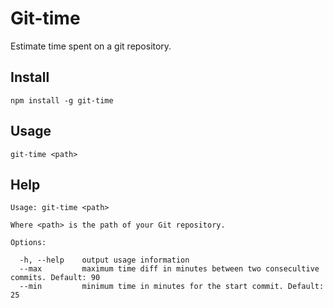 # Git-time
Estimate time spent on a git repository.

## Install
    npm install -g git-time

## Usage
    git-time <path>

## Help
    Usage: git-time <path>

    Where <path> is the path of your Git repository.
    
    Options:
    
      -h, --help	output usage information
      --max	    	maximum time diff in minutes between two consecultive commits. Default: 90
      --min	    	minimum time in minutes for the start commit. Default: 25